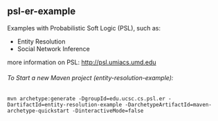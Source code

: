 ## psl-er-example
Examples with Probabilistic Soft Logic (PSL), such as:  
* Entity Resolution
* Social Network Inference

more information on PSL: http://psl.umiacs.umd.edu

###### To Start a new Maven project (entity-resolution-example):

`mvn archetype:generate -DgroupId=edu.ucsc.cs.psl.er -DartifactId=entity-resolution-example -DarchetypeArtifactId=maven-archetype-quickstart -DinteractiveMode=false`
